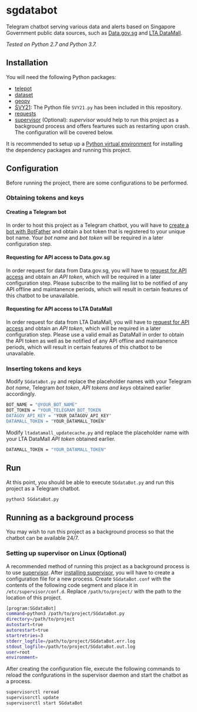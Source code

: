 # sgdatabot
Telegram chatbot serving various data and alerts based on Singapore Government public data sources, such as 
[Data.gov.sg](https://data.gov.sg/) and [LTA DataMall](https://www.mytransport.sg/content/mytransport/home/dataMall.html).

*Tested on Python 2.7 and Python 3.7.*

## Installation
You will need the following Python packages:
* [telepot](https://telepot.readthedocs.io/en/latest/)
* [dataset](https://dataset.readthedocs.io/en/latest/)
* [geopy](https://geopy.readthedocs.io/en/stable/)
* [SVY21](https://github.com/cgcai/SVY21): The Python file `SVY21.py` has been included in this repository.
* [requests](https://pypi.org/project/requests/)
* [supervisor](http://supervisord.org/installing.html) (Optional): *supervisor* would help to run this project as a background process 
and offers feartures such as restarting upon crash. The configuration will be covered below.

It is recommended to setup up a 
[Python virtual environment](https://packaging.python.org/guides/installing-using-pip-and-virtual-environments/)
for installing the dependency packages and running this project.

## Configuration
Before running the project, there are some configurations to be performed. 

### Obtaining tokens and keys

#### Creating a Telegram bot
In order to host this project as a Telegram chatbot, you will have to 
[create a bot with BotFather](https://core.telegram.org/bots#3-how-do-i-create-a-bot)
and obtain a bot token that is registered to your unique bot name. Your *bot name* and *bot token* will be required in a later 
configuration step.

#### Requesting for API access to Data.gov.sg
In order request for data from Data.gov.sg, you will have to
[request for API access](https://data.gov.sg/developer) and obtain an *API token*, 
which will be required in a later configuration step. Please subscribe to the mailing list to
be notified of any API offline and maintanence periods, which will result in certain features of this chatbot to be unavailable.

#### Requesting for API access to LTA DataMall
In order request for data from LTA DataMall, you will have to
[request for API access](https://www.mytransport.sg/content/mytransport/home/dataMall/request-for-api.html) and obtain an *API token*, 
which will be required in a later configuration step. Please use a valid email as DataMall in order to obtain the API token as well as
be notified of any API offline and maintanence periods, which will result in certain features of this chatbot to be unavailable.

### Inserting tokens and keys
Modify `SGdataBot.py` and replace the placeholder names with your Telegram *bot name*, Telegram *bot token*,
*API tokens and keys* obtained earlier accordingly.
```bash
BOT_NAME = "@YOUR_BOT_NAME"
BOT_TOKEN = "YOUR_TELEGRAM_BOT_TOKEN
DATAGOV_API_KEY = "YOUR_DATAGOV_API_KEY"
DATAMALL_TOKEN = "YOUR_DATAMALL_TOKEN"
```

Modify `ltadatamall_updatecache.py` and replace the placeholder name with your LTA DataMall *API token* obtained earlier.
```bash
DATAMALL_TOKEN = "YOUR_DATAMALL_TOKEN"
```

## Run
At this point, you should be able to execute `SGdataBot.py` and run this project as a Telegram chatbot.
```bash
python3 SGdataBot.py
```

## Running as a background process
You may wish to run this project as a background process so that the chatbot can be available 24/7.

### Setting up supervisor on Linux (Optional)
A recommended method of running this project as a background process is to use [supervisor](http://supervisord.org/).
After [installing supervisor](http://supervisord.org/installing.html), you will have to create a configuration file for a new process.
Create `SGdataBot.conf` with the contents of the following code segment and place it in `/etc/supervisor/conf.d`. 
Replace `/path/to/project/` with the path to the location of this project.
```bash
[program:SGdataBot]
command=python3 /path/to/project/SGdataBot.py
directory=/path/to/project
autostart=true
autorestart=true
startretries=3
stderr_logfile=/path/to/project/SGdataBot.err.log
stdout_logfile=/path/to/project/SGdataBot.out.log
user=root
environment= 
```
After creating the configuration file, execute the following commands to reload the confgurations in the supervisor daemon
and start the chatbot as a process.
```bash
supervisorctl reread
supervisorctl update
supervisorctl start SGdataBot
```



